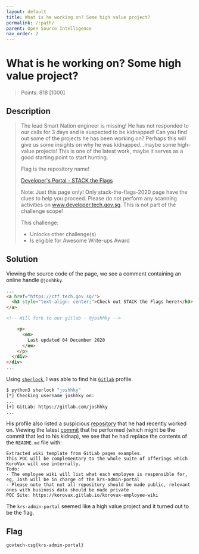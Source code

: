 ```yaml
---
layout: default
title: What is he working on? Some high value project?
permalink: /:path/
parent: Open Source Intelligence
nav_order: 2
---
```

# What is he working on? Some high value project?

> Points: 818 [1000]

## Description

> The lead Smart Nation engineer is missing! He has not responded to our calls for 3 days and is suspected to be kidnapped! Can you find out some of the projects he has been working on? Perhaps this will give us some insights on why he was kidnapped…maybe some high-value projects! This is one of the latest work, maybe it serves as a good starting point to start hunting.
>
> Flag is the repository name!
>
> [Developer's Portal - STACK the Flags](https://www.developer.tech.gov.sg/communities/events/stack-the-flags-2020)
>
> Note: Just this page only! Only stack-the-flags-2020 page have the clues to help you proceed. Please do not perform any scanning activities on www.developer.tech.gov.sg. This is not part of the challenge scope!
>
> This challenge:
> - Unlocks other challenge(s)
> - Is eligible for Awesome Write-ups Award

## Solution

Viewing the source code of the page, we see a comment containing an online handle `@joshhky`.

```html
...
<a href="https://ctf.tech.gov.sg/">
  <h3 style="text-align: center;">Check out STACK the Flags here!</h3>
</a>

<!-- Will fork to our gitlab - @joshhky -->

    <p>
      <em>
        Last updated 04 December 2020
      </em>
    </p>
  </div>
</div>
...
```

Using [`sherlock`](https://github.com/sherlock-project/sherlock), I was able to find his [`Gitlab`](https://gitlab.com/joshhky) profile.

```bash
$ python3 sherlock "joshhky"                          
[*] Checking username joshhky on:
...
[+] GitLab: https://gitlab.com/joshhky
...
```

His profile also listed a suspicious [repository](https://gitlab.com/korovax/korovax-employee-wiki) that he had recently worked on. Viewing the latest [commit](https://gitlab.com/korovax/korovax-employee-wiki/-/commit/1173a1ae90edc05618850f73f02569e657af95a1) that he performed (which might be the commit that led to his kidnap), we see that he had replace the contents of the `README.md` file with:

```
Extracted wiki template from GitLab pages examples.
This POC will be complementary to the whole suite of offerings which KoroVax will use internally.
Todo:
- The employee wiki will list what each employee is responsible for, eg, Josh will be in charge of the krs-admin-portal
- Please note that not all repository should be made public, relevant ones with business data should be made private
POC Site: https://korovax.gitlab.io/korovax-employee-wiki
```

The `krs-admin-portal` seemed like a high value project and it turned out to be the flag.

## Flag
`govtech-csg{krs-admin-portal}`